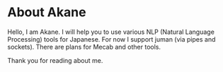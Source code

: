 About Akane
=============
Hello, I am Akane.
 I will help you to use various NLP (Natural Language Processing) tools for Japanese.
 For now I support juman (via pipes and sockets).
 There are plans for Mecab and other tools.

 Thank you for reading about me.
